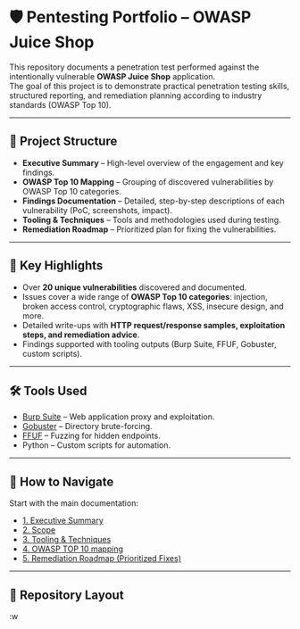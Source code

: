 # 🛡️ Pentesting Portfolio – OWASP Juice Shop

This repository documents a penetration test performed against the intentionally vulnerable **OWASP Juice Shop** application.  
The goal of this project is to demonstrate practical penetration testing skills, structured reporting, and remediation planning according to industry standards (OWASP Top 10).  

---

## 📑 Project Structure
- **Executive Summary** – High-level overview of the engagement and key findings.  
- **OWASP Top 10 Mapping** – Grouping of discovered vulnerabilities by OWASP Top 10 categories.  
- **Findings Documentation** – Detailed, step-by-step descriptions of each vulnerability (PoC, screenshots, impact).  
- **Tooling & Techniques** – Tools and methodologies used during testing.  
- **Remediation Roadmap** – Prioritized plan for fixing the vulnerabilities.  

---

## 🔎 Key Highlights
- Over **20 unique vulnerabilities** discovered and documented.  
- Issues cover a wide range of **OWASP Top 10 categories**: injection, broken access control, cryptographic flaws, XSS, insecure design, and more.  
- Detailed write-ups with **HTTP request/response samples, exploitation steps, and remediation advice**.  
- Findings supported with tooling outputs (Burp Suite, FFUF, Gobuster, custom scripts).  

---

## 🛠️ Tools Used
- [Burp Suite](https://portswigger.net/burp) – Web application proxy and exploitation.  
- [Gobuster](https://github.com/OJ/gobuster) – Directory brute-forcing.  
- [FFUF](https://github.com/ffuf/ffuf) – Fuzzing for hidden endpoints.  
- Python – Custom scripts for automation.  

---

## 🚀 How to Navigate
Start with the main documentation:  

- [1. Executive Summary](Documentaion/1.%20Executive%20Summary.md)  
- [2. Scope](Documentaion/2.%20Scope.md)
- [3. Tooling & Techniques](Documentaion/3.%20Tooling%20&%20Techniques.md)
- [4. OWASP TOP 10 mapping](Documentaion/4.%20OWASP%20TOP%2010%20mapping.md)
- [5. Remediation Roadmap (Prioritized Fixes)](Documentaion/5.%20Remediation%20Roadmap%20(Prioritized%20Fixes).md)


---

## 📂 Repository Layout
:w
